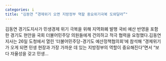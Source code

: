 ```yaml
---
categories: i
title: "김동연 “경제위기 오면 지방정부 역할 중요위기극복 도와달라”"
---
```

김동연 경기도지사가 민생경제 위기 극복을 위해 지역화폐 발행 국비 예산 반영을 포함한 경기도 현안을 국회 더불어민주당 의원들에게 건의하고 적극 협력을 요청했다.김동연 지사는 26일 도청에서 열린 ‘더불어민주당-경기도 예산정책협의회’에 참석해 “경제위기가 오게 되면 민생 현장과 가장 가까운 데 있는 지방정부의 역할이 중요해진다”면서 “보다 자율성을 갖고 민생...
